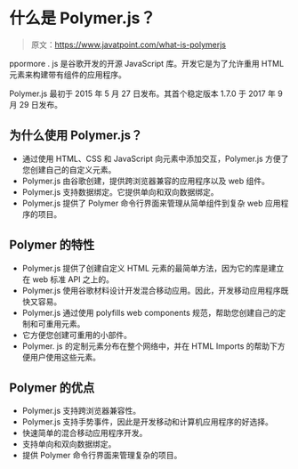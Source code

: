 # 什么是 Polymer.js？

> 原文：<https://www.javatpoint.com/what-is-polymerjs>

ppormore . js 是谷歌开发的开源 JavaScript 库。开发它是为了允许重用 HTML 元素来构建带有组件的应用程序。

Polymer.js 最初于 2015 年 5 月 27 日发布。其首个稳定版本 1.7.0 于 2017 年 9 月 29 日发布。

## 为什么使用 Polymer.js？

*   通过使用 HTML、CSS 和 JavaScript 向元素中添加交互，Polymer.js 方便了您创建自己的自定义元素。
*   Polymer.js 由谷歌创建，提供跨浏览器兼容的应用程序以及 web 组件。
*   Polymer.js 支持数据绑定。它提供单向和双向数据绑定。
*   Polymer.js 提供了 Polymer 命令行界面来管理从简单组件到复杂 web 应用程序的项目。

## Polymer 的特性

*   Polymer.js 提供了创建自定义 HTML 元素的最简单方法，因为它的库是建立在 web 标准 API 之上的。
*   Polymer.js 使用谷歌材料设计开发混合移动应用。因此，开发移动应用程序既快又容易。
*   Polymer.js 通过使用 polyfills web components 规范，帮助您创建自己的定制和可重用元素。
*   它方便您创建可重用的小部件。
*   Polymer. js 的定制元素分布在整个网络中，并在 HTML Imports 的帮助下方便用户使用这些元素。

## Polymer 的优点

*   Polymer.js 支持跨浏览器兼容性。
*   Polymer.js 支持手势事件，因此是开发移动和计算机应用程序的好选择。
*   快速简单的混合移动应用程序开发。
*   支持单向和双向数据绑定。
*   提供 Polymer 命令行界面来管理复杂的项目。